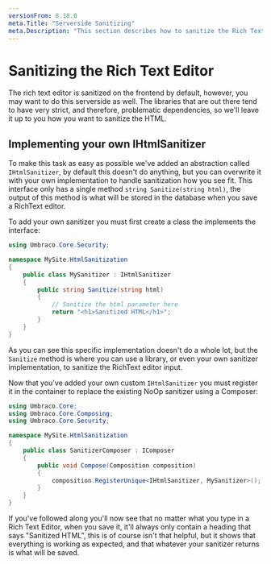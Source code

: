 ```yaml
---
versionFrom: 8.18.0
meta.Title: "Serverside Sanitizing"
meta.Description: "This section describes how to sanitize the Rich Text Editor serverside"
---
```


# Sanitizing the Rich Text Editor

The rich text editor is sanitized on the frontend by default, however, you may want to do this serverside as well.
The libraries that are out there tend to have very strict, and therefore, problematic dependencies, so we'll leave it up to you how you want to sanitize the HTML.

## Implementing your own IHtmlSanitizer

To make this task as easy as possible we've added an abstraction called `IHtmlSanitizer`, by default this doesn't do anything, but you can overwrite it with your own implementation to handle sanitization how you see fit.
This interface only has a single method `string Sanitize(string html)`, the output of this method is what will be stored in the database when you save a RichText editor.

To add your own sanitizer you must first create a class the implements the interface:

```c#
using Umbraco.Core.Security;

namespace MySite.HtmlSanitization
{
    public class MySanitizer : IHtmlSanitizer
    {
        public string Sanitize(string html)
        {
            // Sanitize the html parameter here
            return "<h1>Sanitized HTML</h1>";
        }
    }
}
```

As you can see this specific implementation doesn't do a whole lot, but the `Sanitize` method is where you can use a library, or even your own sanitizer implementation, to sanitize the RichText editor input.

Now that you've added your own custom `IHtmlSanitizer` you must register it in the container to replace the existing NoOp sanitizer using a Composer:

```c#
using Umbraco.Core;
using Umbraco.Core.Composing;
using Umbraco.Core.Security;

namespace MySite.HtmlSanitization
{
    public class SanitizerComposer : IComposer
    {
        public void Compose(Composition composition)
        {
            composition.RegisterUnique<IHtmlSanitizer, MySanitizer>();
        }
    }
}
```

If you've followed along you'll now see that no matter what you type in a Rich Text Editor, when you save it, it'll always only contain a heading that says "Sanitized HTML", this is of course isn't that helpful, but it shows that everything is working as expected, and that whatever your sanitizer returns is what will be saved.

